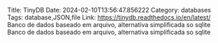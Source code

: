 Title: TinyDB
Date: 2024-02-10T13:56:47.856222
Category: databases
Tags: database,JSON,file
Link: https://tinydb.readthedocs.io/en/latest/
Banco de dados baseado em arquivo, alternativa simplificada so sqlite
Banco de dados baseado em arquivo, alternativa simplificada so sqlite
